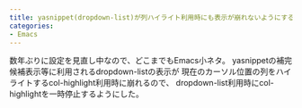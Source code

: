 ```yaml
---
title: yasnippet(dropdown-list)が列ハイライト利用時にも表示が崩れないようにする
categories:
- Emacs
---
```

数年ぶりに設定を見直し中なので、どこまでもEmacs小ネタ。
yasnippetの補完候補表示等に利用されるdropdown-listの表示が
現在のカーソル位置の列をハイライトするcol-highlight利用時に崩れるので、
dropdown-list利用時にcol-highlightを一時停止するようにした。
<script src="https://gist.github.com/1424152.js"> </script>
